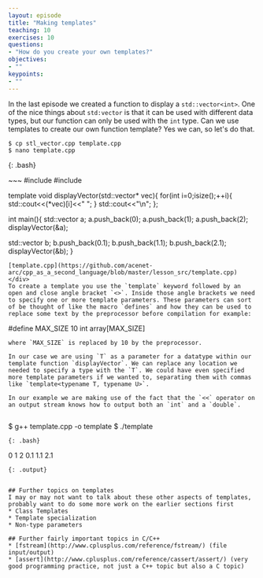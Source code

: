 ```yaml
---
layout: episode
title: "Making templates"
teaching: 10
exercises: 10
questions:
- "How do you create your own templates?"
objectives:
- ""
keypoints:
- ""
---
```

In the last episode we created a function to display a `std::vector<int>`. One of the nice things about `std:vector` is that it can be used with different data types, but our function can only be used with the `int` type. Can we use templates to create our own function template? Yes we can, so let's do that.
~~~
$ cp stl_vector.cpp template.cpp
$ nano template.cpp
~~~
{: .bash}

<div class="gitfile" markdown="1">
~~~
#include <iostream>
#include <vector>

template <typename T>
void displayVector(std::vector<T>* vec){
  for(int i=0;i<vec->size();++i){
    std::cout<<(*vec)[i]<<" ";
  }
  std::cout<<"\n";
};

int main(){
  std::vector<int> a;
  a.push_back(0);
  a.push_back(1);
  a.push_back(2);
  displayVector(&a);
  
  std::vector<double> b;
  b.push_back(0.1);
  b.push_back(1.1);
  b.push_back(2.1);
  displayVector(&b);
}
~~~
[template.cpp](https://github.com/acenet-arc/cpp_as_a_second_language/blob/master/lesson_src/template.cpp)
</div>
To create a template you use the `template` keyword followed by an open and close angle bracket `<>`. Inside those angle brackets we need to specify one or more template parameters. These parameters can sort of be thought of like the macro `defines` and how they can be used to replace some text by the preprocessor before compilation for example:
~~~
#define MAX_SIZE 10
int array[MAX_SIZE]
~~~
where `MAX_SIZE` is replaced by 10 by the preprocessor.

In our case we are using `T` as a parameter for a datatype within our template function `displayVector`. We can replace any location we needed to specify a type with the `T`. We could have even specified more template parameters if we wanted to, separating them with commas like `template<typename T, typename U>`.

In our example we are making use of the fact that the `<<` operator on an output stream knows how to output both an `int` and a `double`.


~~~
$ g++ template.cpp -o template
$ ./template
~~~
{: .bash}
~~~
0 1 2
0.1 1.1 2.1
~~~
{: .output}


## Further topics on templates
I may or may not want to talk about these other aspects of templates, probably want to do some more work on the earlier sections first
* Class Templates
* Template specialization
* Non-type parameters

## Further fairly important topics in C/C++
* [fstream](http://www.cplusplus.com/reference/fstream/) (file input/output)
* [assert](http://www.cplusplus.com/reference/cassert/assert/) (very good programming practice, not just a C++ topic but also a C topic)

